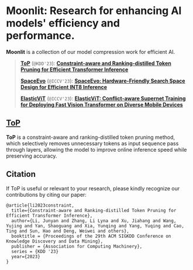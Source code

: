 # Moonlit: Research for enhancing AI models' efficiency and performance.

**Moonlit** is a collection of our model compression work for efficient AI.

> [**ToP**](./ToP) (```@KDD'23```): [**Constraint-aware and Ranking-distilled Token Pruning for Efficient Transformer Inference**](https://arxiv.org/abs/2306.14393)
> 
> [**SpaceEvo**](./SpaceEvo) (```@ICCV'23```): [**SpaceEvo: Hardware-Friendly Search Space Design for Efficient INT8 Inference**](https://arxiv.org/abs/2303.08308)
> 
> [**ElasticViT**](./ElasticViT) (```@ICCV'23```): [**ElasticViT: Conflict-aware Supernet Training for Deploying Fast Vision Transformer on Diverse Mobile Devices**](https://arxiv.org/abs/2303.09730)

## [**ToP**](./ToP/)

**ToP** is a constraint-aware and ranking-distilled token pruning method, which selectively removes unnecessary tokens as input sequence pass through layers, allowing the model to improve online inference speed while preserving accuracy.

## Citation

If ToP is useful or relevant to your research, please kindly recognize our contributions by citing our paper:

```
@article{li2023constraint,
  title={Constraint-aware and Ranking-distilled Token Pruning for Efficient Transformer Inference},
  author={Li, Junyan and Zhang, Li Lyna and Xu, Jiahang and Wang, Yujing and Yan, Shaoguang and Xia, Yunqing and Yang, Yuqing and Cao, Ting and Sun, Hao and Deng, Weiwei and others},
  booktitle = {Proceedings of the 29th ACM SIGKDD Conference on Knowledge Discovery and Data Mining},
  publisher = {Association for Computing Machinery},
  series = {KDD '23}
  year={2023}
}
```
